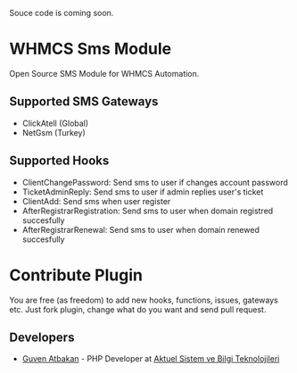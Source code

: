 Souce code is coming soon.

WHMCS Sms Module
===============

Open Source SMS Module for WHMCS Automation.


Supported SMS Gateways
----------------------

* ClickAtell (Global)
* NetGsm (Turkey)


Supported Hooks
---------------

* ClientChangePassword: Send sms to user if changes account password
* TicketAdminReply: Send sms to user if admin replies user's ticket
* ClientAdd: Send sms when user register
* AfterRegistrarRegistration: Send sms to user when domain registred succesfully
* AfterRegistrarRenewal: Send sms to user when domain renewed succesfully

Contribute Plugin
=================

You are free (as freedom) to add new hooks, functions, issues, gateways etc. Just fork plugin, change what do you want and send pull request. 

Developers
----------

* [Guven Atbakan](http://github.com/shibby) - PHP Developer at [Aktuel Sistem ve Bilgi Teknolojileri](https://www.aktuelsistem.com)